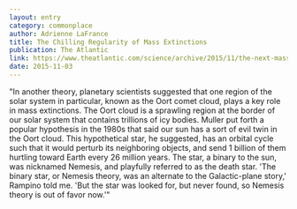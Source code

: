 ```yaml
---
layout: entry
category: commonplace
author: Adrienne LaFrance
title: The Chilling Regularity of Mass Extinctions
publication: The Atlantic
link: https://www.theatlantic.com/science/archive/2015/11/the-next-mass-extinction/413884/
date: 2015-11-03
---
```


"In another theory, planetary scientists suggested that one region of the solar system in particular, known as the Oort comet cloud, plays a key role in mass extinctions. The Oort cloud is a sprawling region at the border of our solar system that contains trillions of icy bodies. Muller put forth a popular hypothesis in the 1980s that said our sun has a sort of evil twin in the Oort cloud. This hypothetical star, he suggested, has an orbital cycle such that it would perturb its neighboring objects, and send 1 billion of them hurtling toward Earth every 26 million years. The star, a binary to the sun, was nicknamed Nemesis, and playfully referred to as the death star. 'The binary star, or Nemesis theory, was an alternate to the Galactic-plane story,' Rampino told me. 'But the star was looked for, but never found, so Nemesis theory is out of favor now.'"
